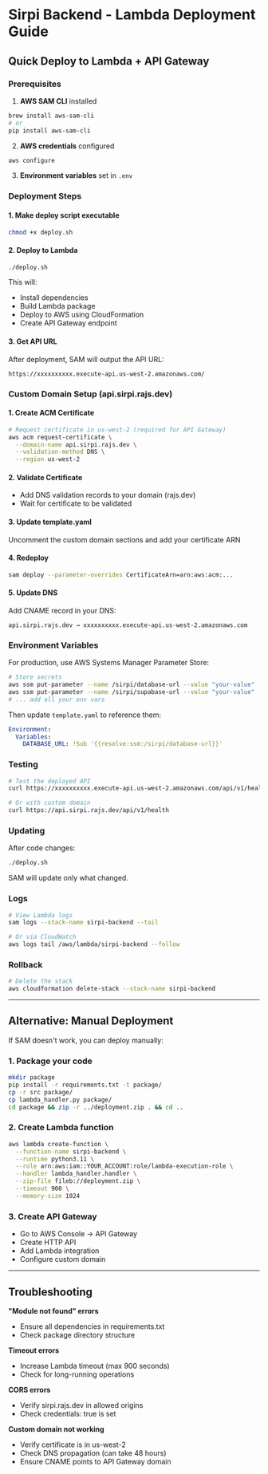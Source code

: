 # Sirpi Backend - Lambda Deployment Guide

## Quick Deploy to Lambda + API Gateway

### Prerequisites

1. **AWS SAM CLI** installed
```bash
brew install aws-sam-cli
# or
pip install aws-sam-cli
```

2. **AWS credentials** configured
```bash
aws configure
```

3. **Environment variables** set in `.env`

### Deployment Steps

#### 1. Make deploy script executable
```bash
chmod +x deploy.sh
```

#### 2. Deploy to Lambda
```bash
./deploy.sh
```

This will:
- Install dependencies
- Build Lambda package
- Deploy to AWS using CloudFormation
- Create API Gateway endpoint

#### 3. Get API URL
After deployment, SAM will output the API URL:
```
https://xxxxxxxxxx.execute-api.us-west-2.amazonaws.com/
```

### Custom Domain Setup (api.sirpi.rajs.dev)

#### 1. Create ACM Certificate
```bash
# Request certificate in us-west-2 (required for API Gateway)
aws acm request-certificate \
  --domain-name api.sirpi.rajs.dev \
  --validation-method DNS \
  --region us-west-2
```

#### 2. Validate Certificate
- Add DNS validation records to your domain (rajs.dev)
- Wait for certificate to be validated

#### 3. Update template.yaml
Uncomment the custom domain sections and add your certificate ARN

#### 4. Redeploy
```bash
sam deploy --parameter-overrides CertificateArn=arn:aws:acm:...
```

#### 5. Update DNS
Add CNAME record in your DNS:
```
api.sirpi.rajs.dev → xxxxxxxxxx.execute-api.us-west-2.amazonaws.com
```

### Environment Variables

For production, use AWS Systems Manager Parameter Store:

```bash
# Store secrets
aws ssm put-parameter --name /sirpi/database-url --value "your-value" --type SecureString
aws ssm put-parameter --name /sirpi/supabase-url --value "your-value" --type String
# ... add all your env vars
```

Then update `template.yaml` to reference them:
```yaml
Environment:
  Variables:
    DATABASE_URL: !Sub '{{resolve:ssm:/sirpi/database-url}}'
```

### Testing

```bash
# Test the deployed API
curl https://xxxxxxxxxx.execute-api.us-west-2.amazonaws.com/api/v1/health

# Or with custom domain
curl https://api.sirpi.rajs.dev/api/v1/health
```

### Updating

After code changes:
```bash
./deploy.sh
```

SAM will update only what changed.

### Logs

```bash
# View Lambda logs
sam logs --stack-name sirpi-backend --tail

# Or via CloudWatch
aws logs tail /aws/lambda/sirpi-backend --follow
```

### Rollback

```bash
# Delete the stack
aws cloudformation delete-stack --stack-name sirpi-backend
```

---

## Alternative: Manual Deployment

If SAM doesn't work, you can deploy manually:

### 1. Package your code
```bash
mkdir package
pip install -r requirements.txt -t package/
cp -r src package/
cp lambda_handler.py package/
cd package && zip -r ../deployment.zip . && cd ..
```

### 2. Create Lambda function
```bash
aws lambda create-function \
  --function-name sirpi-backend \
  --runtime python3.11 \
  --role arn:aws:iam::YOUR_ACCOUNT:role/lambda-execution-role \
  --handler lambda_handler.handler \
  --zip-file fileb://deployment.zip \
  --timeout 900 \
  --memory-size 1024
```

### 3. Create API Gateway
- Go to AWS Console → API Gateway
- Create HTTP API
- Add Lambda integration
- Configure custom domain

---

## Troubleshooting

**"Module not found" errors**
- Ensure all dependencies in requirements.txt
- Check package directory structure

**Timeout errors**
- Increase Lambda timeout (max 900 seconds)
- Check for long-running operations

**CORS errors**
- Verify sirpi.rajs.dev in allowed origins
- Check credentials: true is set

**Custom domain not working**
- Verify certificate is in us-west-2
- Check DNS propagation (can take 48 hours)
- Ensure CNAME points to API Gateway domain
